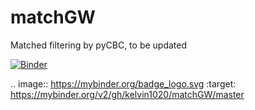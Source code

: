 # matchGW
Matched filtering by pyCBC, to be updated


[![Binder](https://mybinder.org/badge_logo.svg)](https://mybinder.org/v2/gh/kelvin1020/matchGW/master)

.. image:: https://mybinder.org/badge_logo.svg
 :target: https://mybinder.org/v2/gh/kelvin1020/matchGW/master
